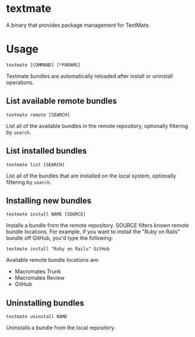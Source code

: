 # textmate

A binary that provides package management for TextMate.

# Usage

`textmate [COMMAND] [*PARAMS]`

Textmate bundles are automatically reloaded after install or uninstall operations.

## List available remote bundles

`textmate remote [SEARCH]`

List all of the available bundles in the remote repository, optionally filtering by `search`.

## List installed bundles

`textmate list [SEARCH]`

List all of the bundles that are installed on the local system, optionally filtering by `search`.

## Installing new bundles

`textmate install NAME [SOURCE]`

Installs a bundle from the remote repository. SOURCE filters known remote bundle locations.
For example, if you want to install the "Ruby on Rails" bundle off GitHub, you'd type the following:

`textmate install "Ruby on Rails" GitHub`

Available remote bundle locations are:
* Macromates Trunk
* Macromates Review
* GitHub

## Uninstalling bundles

`textmate uninstall NAME`

Uninstalls a bundle from the local repository.
